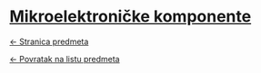# [Mikroelektroničke komponente](https://www.github.com/studosi-fer/MIKKOMp)
[<- Stranica predmeta](https://www.fer.unizg.hr/predmet/mikkom_a)

[<- Povratak na listu predmeta](https://www.github.com/studosi/FER)